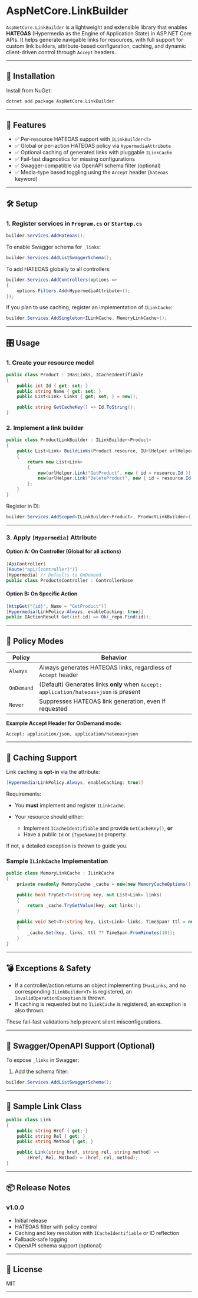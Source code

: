 ﻿# AspNetCore.LinkBuilder

`AspNetCore.LinkBuilder` is a lightweight and extensible library that enables **HATEOAS** (Hypermedia as the Engine of Application State) in ASP.NET Core APIs. It helps generate navigable links for resources, with full support for custom link builders, attribute-based configuration, caching, and dynamic client-driven control through `Accept` headers.

---

## 🚀 Installation

Install from NuGet:

```bash
dotnet add package AspNetCore.LinkBuilder
```

---

## 🧩 Features

* ✅ Per-resource HATEOAS support with `ILinkBuilder<T>`
* ✅ Global or per-action HATEOAS policy via `HypermediaAttribute`
* ✅ Optional caching of generated links with pluggable `ILinkCache`
* ✅ Fail-fast diagnostics for missing configurations
* ✅ Swagger-compatible via OpenAPI schema filter (optional)
* ✅ Media-type based toggling using the `Accept` header (`hateoas` keyword)

---

## 🛠️ Setup

### 1. Register services in `Program.cs` or `Startup.cs`

```csharp
builder.Services.AddHateoas();
```

To enable Swagger schema for `_links`:

```csharp
builder.Services.AddListSwaggerSchema();
```

To add HATEOAS globally to all controllers:

```csharp
builder.Services.AddControllers(options =>
{
    options.Filters.Add<HypermediaAttribute>();
});
```

If you plan to use caching, register an implementation of `ILinkCache`:

```csharp
builder.Services.AddSingleton<ILinkCache, MemoryLinkCache>();
```

---

## 🎛️ Usage

### 1. Create your resource model

```csharp
public class Product : IHasLinks, ICacheIdentifiable
{
    public int Id { get; set; }
    public string Name { get; set; }
    public List<Link> Links { get; set; } = new();

    public string GetCacheKey() => Id.ToString();
}
```

### 2. Implement a link builder

```csharp
public class ProductLinkBuilder : ILinkBuilder<Product>
{
    public List<Link> BuildLinks(Product resource, IUrlHelper urlHelper)
    {
        return new List<Link>
        {
            new(urlHelper.Link("GetProduct", new { id = resource.Id })!, "self", "GET"),
            new(urlHelper.Link("DeleteProduct", new { id = resource.Id })!, "delete", "DELETE")
        };
    }
}
```

Register in DI:

```csharp
builder.Services.AddScoped<ILinkBuilder<Product>, ProductLinkBuilder>();
```

---

### 3. Apply `[Hypermedia]` Attribute

#### Option A: On Controller (Global for all actions)

```csharp
[ApiController]
[Route("api/[controller]")]
[Hypermedia] // Defaults to OnDemand
public class ProductsController : ControllerBase
```

#### Option B: On Specific Action

```csharp
[HttpGet("{id}", Name = "GetProduct")]
[Hypermedia(LinkPolicy.Always, enableCaching: true)]
public IActionResult Get(int id) => Ok(_repo.Find(id));
```

---

## 🧪 Policy Modes

| Policy     | Behavior                                                                              |
| ---------- | ------------------------------------------------------------------------------------- |
| `Always`   | Always generates HATEOAS links, regardless of `Accept` header                         |
| `OnDemand` | (Default) Generates links **only** when `Accept: application/hateoas+json` is present |
| `Never`    | Suppresses HATEOAS link generation, even if requested                                 |

**Example Accept Header for OnDemand mode:**

```
Accept: application/json, application/hateoas+json
```

---

## 🔁 Caching Support

Link caching is **opt-in** via the attribute:

```csharp
[Hypermedia(LinkPolicy.Always, enableCaching: true)]
```

Requirements:

* You **must** implement and register `ILinkCache`.
* Your resource should either:

  * Implement `ICacheIdentifiable` and provide `GetCacheKey()`, **or**
  * Have a public `Id` or `{TypeName}Id` property.

If not, a detailed exception is thrown to guide you.

### Sample `ILinkCache` Implementation

```csharp
public class MemoryLinkCache : ILinkCache
{
    private readonly MemoryCache _cache = new(new MemoryCacheOptions());

    public bool TryGet<T>(string key, out List<Link> links)
    {
        return _cache.TryGetValue(key, out links!);
    }

    public void Set<T>(string key, List<Link> links, TimeSpan? ttl = null)
    {
        _cache.Set(key, links, ttl ?? TimeSpan.FromMinutes(10));
    }
}
```

---

## 💣 Exceptions & Safety

* If a controller/action returns an object implementing `IHasLinks`, and no corresponding `ILinkBuilder<T>` is registered, an `InvalidOperationException` is thrown.
* If caching is requested but no `ILinkCache` is registered, an exception is also thrown.

These fail-fast validations help prevent silent misconfigurations.

---

## 🧼 Swagger/OpenAPI Support (Optional)

To expose `_links` in Swagger:

1. Add the schema filter:

```csharp
builder.Services.AddListSwaggerSchema();
```

---


## 🔧 Sample Link Class

```csharp
public class Link
{
    public string Href { get; }
    public string Rel { get; }
    public string Method { get; }

    public Link(string href, string rel, string method) =>
        (Href, Rel, Method) = (href, rel, method);
}
```

---

## 📦 Release Notes

### v1.0.0

* Initial release
* HATEOAS filter with policy control
* Caching and key resolution with `ICacheIdentifiable` or ID reflection
* Fallback-safe logging
* OpenAPI schema support (optional)

---

## 📄 License

MIT

---
